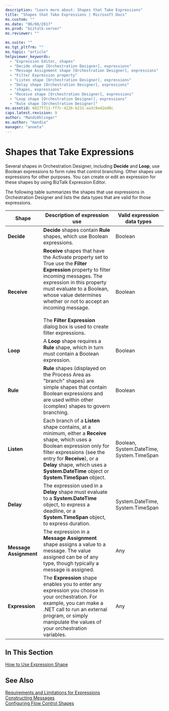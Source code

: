 ```yaml
---
description: "Learn more about: Shapes that Take Expressions"
title: "Shapes that Take Expressions | Microsoft Docs"
ms.custom: ""
ms.date: "06/08/2017"
ms.prod: "biztalk-server"
ms.reviewer: ""

ms.suite: ""
ms.tgt_pltfrm: ""
ms.topic: "article"
helpviewer_keywords: 
  - "Expression Editor, shapes"
  - "Decide shape [Orchestration Designer], expressions"
  - "Message Assignment shape [Orchestration Designer], expressions"
  - "Filter Expression property"
  - "Listen shape [Orchestration Designer], expressions"
  - "Delay shape [Orchestration Designer], expressions"
  - "shapes, expressions"
  - "Receive shape [Orchestration Designer], expressions"
  - "Loop shape [Orchestration Designer], expressions"
  - "Rule shape [Orchestration Designer]"
ms.assetid: 0d27f711-ff7c-422b-b231-aa3c9a42ed0c
caps.latest.revision: 9
author: "MandiOhlinger"
ms.author: "mandia"
manager: "anneta"
---
```

# Shapes that Take Expressions
Several shapes in Orchestration Designer, including **Decide** and **Loop**, use Boolean expressions to form rules that control branching. Other shapes use expressions for other purposes. You can create or edit an expression for these shapes by using BizTalk Expression Editor.  
  
 The following table summarizes the shapes that use expressions in Orchestration Designer and lists the data types that are valid for those expressions.  
  
|Shape|Description of expression use|Valid expression data types|  
|-----------|-----------------------------------|---------------------------------|  
|**Decide**|**Decide** shapes contain **Rule** shapes, which use Boolean expressions.|Boolean|  
|**Receive**|**Receive** shapes that have the Activate property set to True use the **Filter Expression** property to filter incoming messages. The expression in this property must evaluate to a Boolean, whose value determines whether or not to accept an incoming message.<br /><br /> The **Filter Expression** dialog box is used to create filter expressions.|Boolean|  
|**Loop**|A **Loop** shape requires a **Rule** shape, which in turn must contain a Boolean expression.|Boolean|  
|**Rule**|**Rule** shapes (displayed on the Process Area as "branch" shapes) are simple shapes that contain Boolean expressions and are used within other (complex) shapes to govern branching.|Boolean|  
|**Listen**|Each branch of a **Listen** shape contains, at a minimum, either a **Receive** shape, which uses a Boolean expression only for filter expressions (see the entry for **Receive**), or a **Delay** shape, which uses a **System.DateTime** object or **System.TimeSpan** object.|Boolean, System.DateTime, System.TimeSpan|  
|**Delay**|The expression used in a **Delay** shape must evaluate to a **System.DateTime** object, to express a deadline, or a **System.TimeSpan** object, to express duration.|System.DateTime, System.TimeSpan|  
|**Message Assignment**|The expression in a **Message Assignment** shape assigns a value to a message. The value assigned can be of any type, though typically a message is assigned.|Any|  
|**Expression**|The **Expression** shape enables you to enter any expression you choose in your orchestration. For example, you can make a .NET call to run an external program, or simply manipulate the values of your orchestration variables.|Any|  
  
## In This Section  
 [How to Use Expression Shape](../core/how-to-use-expression-shape.md)  
  
## See Also  
 [Requirements and Limitations for Expressions](../core/requirements-and-limitations-for-expressions.md)   
 [Constructing Messages](../core/constructing-messages.md)   
 [Configuring Flow Control Shapes](../core/configuring-flow-control-shapes.md)

